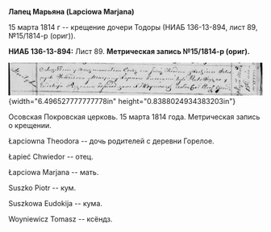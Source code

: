 **Лапец Марьяна (Lapciowa Marjana)**

15 марта 1814 г -- крещение дочери Тодоры (НИАБ 136-13-894, лист 89,
№15/1814-р (ориг)).

**НИАБ 136-13-894:** Лист 89. **Метрическая запись №15/1814-р (ориг).**

![](./media/a636e8a302c5ec391bbf9e95c037931f29e313e6.png){width="6.496527777777778in"
height="0.8388024934383203in"}

Осовская Покровская церковь. 15 марта 1814 года. Метрическая запись о
крещении.

Łapciowna Theodora -- дочь родителей с деревни Горелое.

Łapieć Chwiedor -- отец.

Łapciowa Marjana -- мать.

Suszko Piotr -- кум.

Suszkowa Eudokija -- кума.

Woyniewicz Tomasz -- ксёндз.

